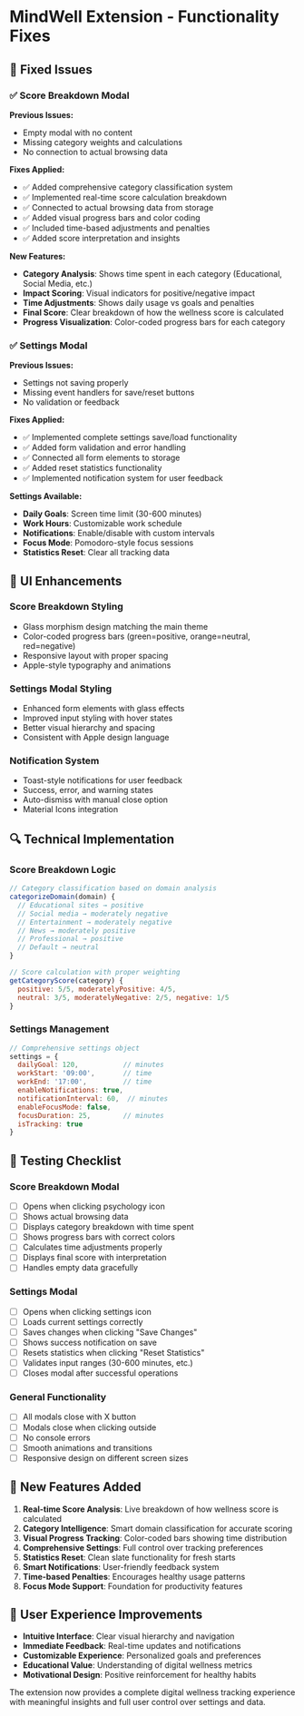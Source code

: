 # MindWell Extension - Functionality Fixes

## 🔧 Fixed Issues

### ✅ Score Breakdown Modal
**Previous Issues:**
- Empty modal with no content
- Missing category weights and calculations
- No connection to actual browsing data

**Fixes Applied:**
- ✅ Added comprehensive category classification system
- ✅ Implemented real-time score calculation breakdown
- ✅ Connected to actual browsing data from storage
- ✅ Added visual progress bars and color coding
- ✅ Included time-based adjustments and penalties
- ✅ Added score interpretation and insights

**New Features:**
- **Category Analysis**: Shows time spent in each category (Educational, Social Media, etc.)
- **Impact Scoring**: Visual indicators for positive/negative impact
- **Time Adjustments**: Shows daily usage vs goals and penalties
- **Final Score**: Clear breakdown of how the wellness score is calculated
- **Progress Visualization**: Color-coded progress bars for each category

### ✅ Settings Modal
**Previous Issues:**
- Settings not saving properly
- Missing event handlers for save/reset buttons
- No validation or feedback

**Fixes Applied:**
- ✅ Implemented complete settings save/load functionality
- ✅ Added form validation and error handling
- ✅ Connected all form elements to storage
- ✅ Added reset statistics functionality
- ✅ Implemented notification system for user feedback

**Settings Available:**
- **Daily Goals**: Screen time limit (30-600 minutes)
- **Work Hours**: Customizable work schedule
- **Notifications**: Enable/disable with custom intervals
- **Focus Mode**: Pomodoro-style focus sessions
- **Statistics Reset**: Clear all tracking data

## 🎨 UI Enhancements

### Score Breakdown Styling
- Glass morphism design matching the main theme
- Color-coded progress bars (green=positive, orange=neutral, red=negative)
- Responsive layout with proper spacing
- Apple-style typography and animations

### Settings Modal Styling
- Enhanced form elements with glass effects
- Improved input styling with hover states
- Better visual hierarchy and spacing
- Consistent with Apple design language

### Notification System
- Toast-style notifications for user feedback
- Success, error, and warning states
- Auto-dismiss with manual close option
- Material Icons integration

## 🔍 Technical Implementation

### Score Breakdown Logic
```javascript
// Category classification based on domain analysis
categorizeDomain(domain) {
  // Educational sites → positive
  // Social media → moderately negative  
  // Entertainment → moderately negative
  // News → moderately positive
  // Professional → positive
  // Default → neutral
}

// Score calculation with proper weighting
getCategoryScore(category) {
  positive: 5/5, moderatelyPositive: 4/5, 
  neutral: 3/5, moderatelyNegative: 2/5, negative: 1/5
}
```

### Settings Management
```javascript
// Comprehensive settings object
settings = {
  dailyGoal: 120,           // minutes
  workStart: '09:00',       // time
  workEnd: '17:00',         // time
  enableNotifications: true,
  notificationInterval: 60,  // minutes
  enableFocusMode: false,
  focusDuration: 25,        // minutes
  isTracking: true
}
```

## 🧪 Testing Checklist

### Score Breakdown Modal
- [ ] Opens when clicking psychology icon
- [ ] Shows actual browsing data
- [ ] Displays category breakdown with time spent
- [ ] Shows progress bars with correct colors
- [ ] Calculates time adjustments properly
- [ ] Displays final score with interpretation
- [ ] Handles empty data gracefully

### Settings Modal
- [ ] Opens when clicking settings icon
- [ ] Loads current settings correctly
- [ ] Saves changes when clicking "Save Changes"
- [ ] Shows success notification on save
- [ ] Resets statistics when clicking "Reset Statistics"
- [ ] Validates input ranges (30-600 minutes, etc.)
- [ ] Closes modal after successful operations

### General Functionality
- [ ] All modals close with X button
- [ ] Modals close when clicking outside
- [ ] No console errors
- [ ] Smooth animations and transitions
- [ ] Responsive design on different screen sizes

## 🚀 New Features Added

1. **Real-time Score Analysis**: Live breakdown of how wellness score is calculated
2. **Category Intelligence**: Smart domain classification for accurate scoring
3. **Visual Progress Tracking**: Color-coded bars showing time distribution
4. **Comprehensive Settings**: Full control over tracking preferences
5. **Statistics Reset**: Clean slate functionality for fresh starts
6. **Smart Notifications**: User-friendly feedback system
7. **Time-based Penalties**: Encourages healthy usage patterns
8. **Focus Mode Support**: Foundation for productivity features

## 📱 User Experience Improvements

- **Intuitive Interface**: Clear visual hierarchy and navigation
- **Immediate Feedback**: Real-time updates and notifications
- **Customizable Experience**: Personalized goals and preferences
- **Educational Value**: Understanding of digital wellness metrics
- **Motivational Design**: Positive reinforcement for healthy habits

The extension now provides a complete digital wellness tracking experience with meaningful insights and full user control over settings and data.
